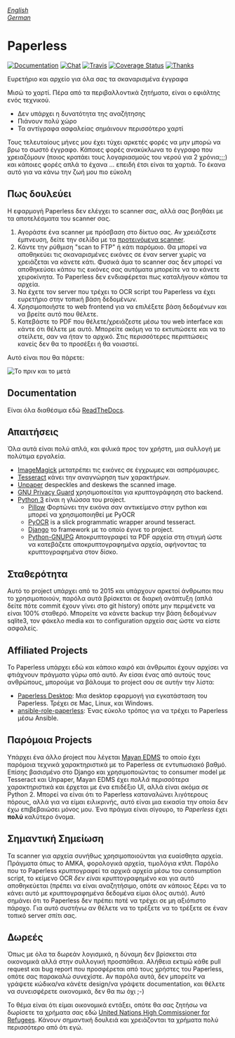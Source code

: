 *[English](README.md)*<br/>
*[German](README-de.md)*

# Paperless

[![Documentation](https://readthedocs.org/projects/paperless/badge/?version=latest)](https://paperless.readthedocs.org/) [![Chat](https://badges.gitter.im/danielquinn/paperless.svg)](https://gitter.im/danielquinn/paperless) [![Travis](https://travis-ci.org/danielquinn/paperless.svg?branch=master)](https://travis-ci.org/danielquinn/paperless) [![Coverage Status](https://coveralls.io/repos/github/danielquinn/paperless/badge.svg?branch=master)](https://coveralls.io/github/danielquinn/paperless?branch=master) [![Thanks](https://img.shields.io/badge/THANKS-md-ff69b4.svg)](https://github.com/danielquinn/paperless/blob/master/THANKS.md)

Ευρετήριο και αρχείο για όλα σας τα σκαναρισμένα έγγραφα

Μισώ το χαρτί. Πέρα από τα περιβαλλοντικά ζητήματα, είναι ο εφιάλτης ενός τεχνικού.

* Δεν υπάρχει η δυνατότητα της αναζήτησης
* Πιάνουν πολύ χώρο
* Τα αντίγραφα ασφαλείας σημάινουν περισσότερο χαρτί

Τους τελευταίους μήνες μου έχει τύχει αρκετές φορές να μην μπορώ να βρω το σωστό έγγραφο. Κάποιες φορές ανακύκλωνα το έγγραφο που χρειαζόμουν (ποιος κρατάει τους λογαριασμούς του νερού για 2 χρόνια;;;) και κάποιες φορές απλά το έχανα ... επειδή έτσι είναι τα χαρτιά. Το έκανα αυτό για να κάνω την ζωή μου πιο εύκολη


## Πως δουλεύει

Η εφαρμογή Paperless δεν ελέγχει το scanner σας, αλλά σας βοηθάει με τα αποτελέσματα του scanner σας.

1. Αγοράστε ένα scanner με πρόσβαση στο δίκτυο σας.  Αν χρειάζεστε έμπνευση, δείτε την σελίδα με τα [προτεινόμενα scanner](https://paperless.readthedocs.io/en/latest/scanners.html).
2. Κάντε την ρύθμιση "scan to FTP" ή κάτι παρόμοιο. Θα μπορεί να αποθηκεύει τις σκαναρισμένες εικόνες σε έναν server χωρίς να χρειάζεται να κάνετε κάτι. Φυσικά άμα το scanner σας δεν μπορεί να αποθηκεύσει κάπου τις εικόνες σας αυτόματα μπορείτε να το κάνετε χειροκίνητα. Το Paperless δεν ενδιαφέρεται πως καταλήγουν κάπου τα αρχεία.
3. Να έχετε τον server που τρέχει το OCR script του Paperless να έχει ευρετήριο στην τοπική βάση δεδομένων.
4. Χρησιμοποιήστε το web frontend για να επιλέξετε βάση δεδομένων και να βρείτε αυτό που θέλετε.
5. Κατεβάστε το PDF που θέλετε/χρειάζεστε μέσω του web interface και κάντε ότι θέλετε με αυτό. Μπορείτε ακόμη να το εκτυπώσετε και να το στείλετε, σαν να ήταν το αρχικό. Στις περισσότερες περιπτώσεις κανείς δεν θα το προσέξει ή θα νοιαστεί.

Αυτό είναι που θα πάρετε:

![Το πριν και το μετά](https://raw.githubusercontent.com/danielquinn/paperless/master/docs/_static/screenshot.png)


## Documentation

Είναι όλα διαθέσιμα εδώ [ReadTheDocs](https://paperless.readthedocs.org/).


## Απαιτήσεις

Όλα αυτά είναι πολύ απλά, και φιλικά προς τον χρήστη, μια συλλογή με πολύτιμα εργαλεία.

* [ImageMagick](http://imagemagick.org/) μετατρέπει τις εικόνες σε έγχρωμες και ασπρόμαυρες.
* [Tesseract](https://github.com/tesseract-ocr) κάνει την αναγνώρηση των χαρακτήρων.
* [Unpaper](https://www.flameeyes.eu/projects/unpaper) despeckles and deskews the scanned image.
* [GNU Privacy Guard](https://gnupg.org/) χρησιμοποιείται για κρυπτογράφηση στο backend.
* [Python 3](https://python.org/) είναι η γλώσσα του project.
  * [Pillow](https://pypi.python.org/pypi/pillowfight/) Φορτώνει την εικόνα σαν αντικείμενο στην python και μπορεί να χρησιμοποιηθεί με PyOCR
  * [PyOCR](https://github.com/jflesch/pyocr) is a slick programmatic wrapper around tesseract.
  * [Django](https://www.djangoproject.com/) το framework με το οποίο έγινε το project.
  * [Python-GNUPG](http://pythonhosted.org/python-gnupg/) Αποκρυπτογραφεί τα PDF αρχεία στη στιγμή ώστε να κατεβάζετε αποκρυπτογραφημένα αρχεία, αφήνοντας τα κρυπτογραφημένα στον δίσκο.


## Σταθερότητα

Αυτό το project υπάρχει από το 2015 και υπάρχουν αρκετοί άνθρωποι που το χρησιμοποιούν, παρόλα αυτά βρίσκεται σε διαρκή ανάπτυξη (απλά δείτε πότε commit έχουν γίνει στο git history) οπότε μην περιμένετε να είναι 100% σταθερό. Μπορείτε να κάνετε backup την βάση δεδομένων sqlite3, τον φάκελο media και το configuration αρχείο σας ώστε να είστε ασφαλείς.


## Affiliated Projects

Το Paperless υπάρχει εδώ και κάποιο καιρό και άνθρωποι έχουν αρχίσει να φτιάχνουν πράγματα γύρω από αυτό. Αν είσαι ένας από αυτούς τους ανθρώπους, μπορούμε να βάλουμε το project σου σε αυτήν την λίστα:

* [Paperless Desktop](https://github.com/thomasbrueggemann/paperless-desktop): Μια desktop εφαρμογή για εγκατάσταση του Paperless.  Τρέχει σε Mac, Linux, και Windows.
* [ansible-role-paperless](https://github.com/ovv/ansible-role-paperless): Ένας εύκολο τρόπος για να τρέχει το Paperless μέσω Ansible.


## Παρόμοια Projects

Υπάρχει ένα άλλο ṕroject που λέγεται [Mayan EDMS](https://mayan.readthedocs.org/en/latest/) το οποίο έχει παρόμοια τεχνικά χαρακτηριστικά με το Paperless σε εντυπωσιακό βαθμό.  Επίσης βασισμένο στο Django και χρησιμοποιώντας το consumer model με Tesseract και Unpaper, Mayan EDMS έχει *πολλά* περισσότερα χαρακτηριστικά και έρχεται με ένα επιδέξιο UI, αλλά είναι ακόμα σε Python 2. Μπορεί να είναι ότι το Paperless καταναλώνει λιγότερους πόρους, αλλά για να είμαι ειλικρινής, αυτό είναι μια εικασία την οποία δεν έχω επιβεβαιώσει μόνος μου.  Ένα πράγμα είναι σίγουρο, το *Paperless* έχει **πολύ** καλύτερο όνομα.


## Σημαντική Σημείωση

Τα scanner για αρχεία συνήθως χρησιμοποιούνται για ευαίσθητα αρχεία. Πράγματα όπως το ΑΜΚΑ, φορολογικά αρχεία, τιμολόγια κτλπ. Παρόλο που το Paperless κρυπτογραφεί τα αρχικά αρχεία μέσω του consumption script, το κείμενο OCR *δεν είναι* κρυπτογραφημένο και για αυτό αποθηκεύεται (πρέπει να είναι αναζητήσιμο, οπότε αν κάποιος ξέρει να το κάνει αυτό με κρυπτογραφημένα δεδομένα είμαι όλος αυτιά). Αυτό σημάνει ότι το Paperless δεν πρέπει ποτέ να τρέχει σε μη αξιόπιστο πάροχο. Για αυτό συστήνω αν θέλετε να το τρέξετε να το τρέξετε σε έναν τοπικό server σπίτι σας.


## Δωρεές

Όπως με όλα τα δωρεάν λογισμικά, η δύναμη δεν βρίσκεται στα οικονομικά αλλά στην συλλογική προσπάθεια. Αλήθεια εκτιμώ κάθε pull request και bug report που προσφέρεται από τους χρήστες του Paperless, οπότε σας παρακαλώ συνεχίστε. Αν παρόλα αυτά, δεν μπορείτε να γράψετε κώδικα/να κάνέτε design/να γράψετε documentation, και θέλετε να συνεισφέρετε οικονομικά, δεν θα πω όχι ;-)

Το θέμα είναι ότι είμαι οικονομικά εντάξει, οπότε θα σας ζητήσω να δωρίσετε τα χρήματα σας εδώ [United Nations High Commissioner for Refugees](https://donate.unhcr.org/int-en/general). Κάνουν σημαντική δουλειά και χρειάζονται τα χρήματα πολύ περισσότερο από ότι εγώ.

